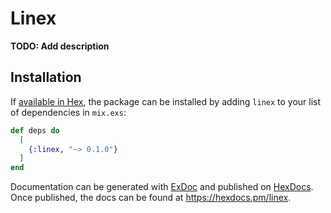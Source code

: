 # Linex

**TODO: Add description**

## Installation

If [available in Hex](https://hex.pm/docs/publish), the package can be installed
by adding `linex` to your list of dependencies in `mix.exs`:

```elixir
def deps do
  [
    {:linex, "~> 0.1.0"}
  ]
end
```

Documentation can be generated with [ExDoc](https://github.com/elixir-lang/ex_doc)
and published on [HexDocs](https://hexdocs.pm). Once published, the docs can
be found at <https://hexdocs.pm/linex>.

